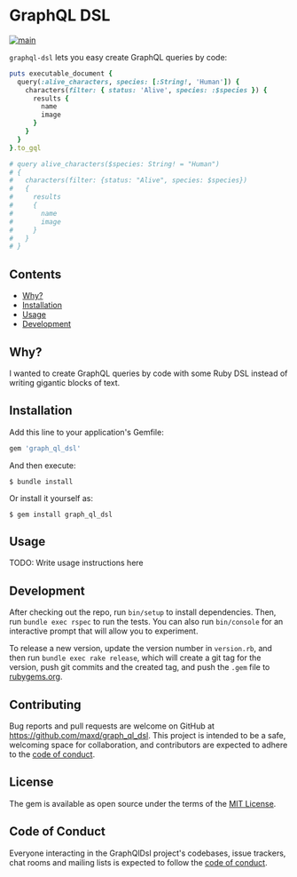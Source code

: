# GraphQL DSL

[![main](https://github.com/maxd/graph_ql_dsl/actions/workflows/main.yml/badge.svg)](https://github.com/maxd/graph_ql_dsl/actions/workflows/main.yml)

`graphql-dsl` lets you easy create GraphQL queries by code:

```ruby .readme/examples/intro.rb
puts executable_document {
  query(:alive_characters, species: [:String!, 'Human']) {
    characters(filter: { status: 'Alive', species: :$species }) {
      results {
        name
        image
      }
    }
  }
}.to_gql

# query alive_characters($species: String! = "Human")
# {
#   characters(filter: {status: "Alive", species: $species})
#   {
#     results
#     {
#       name
#       image
#     }
#   }
# }
```

## Contents

* [Why?](#why)
* [Installation](#installation)
* [Usage](#usage)
* [Development](#development)
 
## Why?

I wanted to create GraphQL queries by code with some Ruby DSL instead of writing gigantic blocks of text. 

## Installation

Add this line to your application's Gemfile:

```ruby
gem 'graph_ql_dsl'
```

And then execute:

    $ bundle install

Or install it yourself as:

    $ gem install graph_ql_dsl

## Usage

TODO: Write usage instructions here

## Development

After checking out the repo, run `bin/setup` to install dependencies. Then, run `bundle exec rspec` to run the tests. 
You can also run `bin/console` for an interactive prompt that will allow you to experiment.

To release a new version, update the version number in `version.rb`, and then run `bundle exec rake release`, 
which will create a git tag for the version, push git commits and the created tag, and push the `.gem` file to 
[rubygems.org](https://rubygems.org).

## Contributing

Bug reports and pull requests are welcome on GitHub at https://github.com/maxd/graph_ql_dsl. This project is intended 
to be a safe, welcoming space for collaboration, and contributors are expected to adhere to the 
[code of conduct](https://github.com/maxd/graph_ql_dsl/blob/master/CODE_OF_CONDUCT.md).

## License

The gem is available as open source under the terms of the [MIT License](https://opensource.org/licenses/MIT).

## Code of Conduct

Everyone interacting in the GraphQlDsl project's codebases, issue trackers, chat rooms and mailing lists is expected to 
follow the [code of conduct](https://github.com/maxd/graph_ql_dsl/blob/master/CODE_OF_CONDUCT.md).
